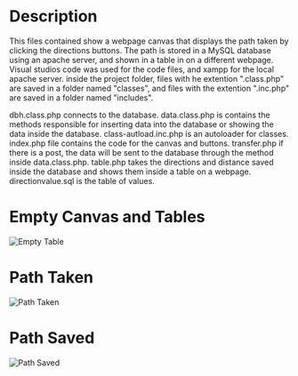 # Description
This files contained show a webpage canvas that displays the path taken by clicking the directions buttons. The path is stored in a MySQL database using an apache server, and shown in a table in on a different webpage. Visual studios code was used for the code files, and xampp for the local apache server.
inside the project folder, files with he extention ".class.php" are saved in a folder named "classes", and files with the extention ".inc.php" are saved in a folder named "includes".

dbh.class.php connects to the database.
data.class.php is contains the methods responsible for inserting data into the database or showing the data inside the database.
class-autload.inc.php is an autoloader for classes.
index.php file contains the code for the canvas and buttons.
transfer.php if there is a post, the data will be sent to the database through the method inside data.class.php.
table.php takes the directions and distance saved inside the database and shows them inside a table on a webpage.
directionvalue.sql is the table of values.

# Empty Canvas and Tables
![Empty Table](https://github.com/Alshaiban1/Path_Display/assets/139134530/6c2deb0a-fe79-400d-9fb7-a07a3313f616)

# Path Taken
![Path Taken](https://github.com/Alshaiban1/Path_Display/assets/139134530/1b31f87b-d77a-4826-a703-17bc955db6ec)

# Path Saved
![Path Saved](https://github.com/Alshaiban1/Path_Display/assets/139134530/0098288c-41e0-43ae-a413-27ff0cdb2c15)
